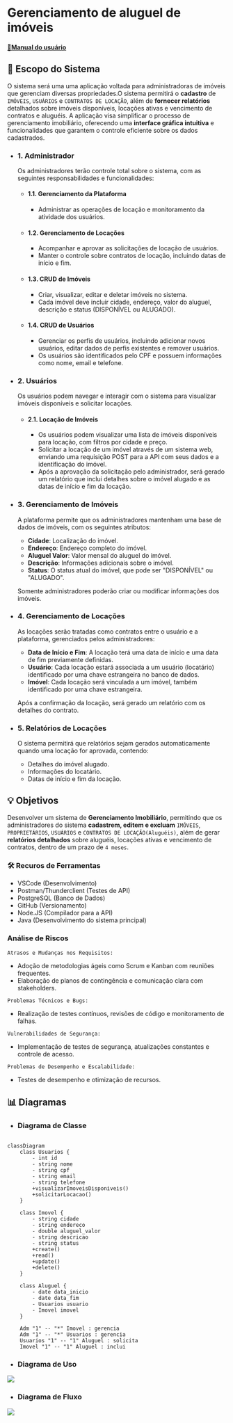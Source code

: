 # Gerenciamento de aluguel de imóveis

#### [📝Manual do usuário](https://github.com/ryangabriel27/projeto-java-imobiliaria/blob/main/documentacao/manual_do_usuario.md)

## 🔨 Escopo do Sistema 

O sistema será uma uma aplicação voltada para administradoras de imóveis que gerenciam diversas propriedades.O sistema permitirá o **cadastro** de `IMÓVEIS`, `USUÁRIOS` e `CONTRATOS DE LOCAÇÃO`, além de **fornecer relatórios** detalhados sobre imóveis disponíveis, locações ativas e vencimento de contratos e aluguéis. A aplicação visa simplificar o processo de gerenciamento imobiliário, oferecendo uma **interface gráfica intuitiva** e funcionalidades que garantem o controle eficiente sobre os dados cadastrados.

- ### 1. **Administrador**

    Os administradores terão controle total sobre o sistema, com as seguintes responsabilidades e funcionalidades:

    - #### 1.1. **Gerenciamento da Plataforma**
        - Administrar as operações de locação e monitoramento da atividade dos usuários.
  
    - #### 1.2. **Gerenciamento de Locações**
        - Acompanhar e aprovar as solicitações de locação de usuários.
        - Manter o controle sobre contratos de locação, incluindo datas de início e fim.

    - #### 1.3. **CRUD de Imóveis**
        - Criar, visualizar, editar e deletar imóveis no sistema.
        - Cada imóvel deve incluir cidade, endereço, valor do aluguel, descrição e status (DISPONÍVEL ou ALUGADO).
  
    - #### 1.4. **CRUD de Usuários**
        - Gerenciar os perfis de usuários, incluindo adicionar novos usuários, editar dados de perfis existentes e remover usuários.
        - Os usuários são identificados pelo CPF e possuem informações como nome, email e telefone.

- ### 2. **Usuários**

    Os usuários podem navegar e interagir com o sistema para visualizar imóveis disponíveis e solicitar locações.

    - #### 2.1. **Locação de Imóveis**
        - Os usuários podem visualizar uma lista de imóveis disponíveis para locação, com filtros por cidade e preço.
        - Solicitar a locação de um imóvel através de um sistema web, enviando uma requisição POST para a API com seus dados e a identificação do imóvel.
        - Após a aprovação da solicitação pelo administrador, será gerado um relatório que inclui detalhes sobre o imóvel alugado e as datas de início e fim da locação.

- ### 3. **Gerenciamento de Imóveis**   

    A plataforma permite que os administradores mantenham uma base de dados de imóveis, com os seguintes atributos:

    - **Cidade**: Localização do imóvel.
    - **Endereço**: Endereço completo do imóvel.
    - **Aluguel Valor**: Valor mensal do aluguel do imóvel.
    - **Descrição**: Informações adicionais sobre o imóvel.
    - **Status**: O status atual do imóvel, que pode ser "DISPONÍVEL" ou "ALUGADO".
  
    Somente administradores poderão criar ou modificar informações dos imóveis.

- ### 4. **Gerenciamento de Locações**

    As locações serão tratadas como contratos entre o usuário e a plataforma, gerenciados pelos administradores:

    - **Data de Início e Fim**: A locação terá uma data de início e uma data de fim previamente definidas.
    - **Usuário**: Cada locação estará associada a um usuário (locatário) identificado por uma chave estrangeira no banco de dados.
    - **Imóvel**: Cada locação será vinculada a um imóvel, também identificado por uma chave estrangeira.
    
    Após a confirmação da locação, será gerado um relatório com os detalhes do contrato.

- ### 5. **Relatórios de Locações**

    O sistema permitirá que relatórios sejam gerados automaticamente quando uma locação for aprovada, contendo:

    - Detalhes do imóvel alugado.
    - Informações do locatário.
    - Datas de início e fim da locação.


## 💡 Objetivos 
Desenvolver um sistema de **Gerenciamento Imobiliário**, permitindo que os administradores do sistema **cadastrem, editem e excluam** `IMÓVEIS`, `PROPRIETÁRIOS`, `USUÁRIOS` e `CONTRATOS DE LOCAÇÃO(Aluguéis)`, além de gerar **relatórios detalhados** sobre aluguéis, locações ativas e vencimento de contratos, dentro de um prazo de `4 meses`.


### 🛠 Recuros de Ferramentas
- VSCode (Desenvolvimento)
- Postman/Thunderclient (Testes de API)
- PostgreSQL (Banco de Dados)
- GitHub (Versionamento)
- Node.JS (Compilador para a API)
- Java (Desenvolvimento do sistema principal)


### Análise de Riscos
`Atrasos e Mudanças nos Requisitos:`
- Adoção de metodologias ágeis como Scrum e Kanban com reuniões frequentes.
- Elaboração de planos de contingência e comunicação clara com stakeholders.

`Problemas Técnicos e Bugs:`
- Realização de testes contínuos, revisões de código e monitoramento de falhas.

`Vulnerabilidades de Segurança:`
- Implementação de testes de segurança, atualizações constantes e controle de acesso.

`Problemas de Desempenho e Escalabilidade:`
- Testes de desempenho e otimização de recursos.

## 📊 Diagramas

- ### Diagrama de Classe 

```mermaid

classDiagram
    class Usuarios {
        - int id
        - string nome
        - string cpf
        - string email
        - string telefone
        +visualizarImoveisDisponiveis()
        +solicitarLocacao()
    }

    class Imovel {
        - string cidade
        - string endereco
        - double aluguel_valor
        - string descricao
        - string status
        +create()
        +read()
        +update()
        +delete()
    }

    class Aluguel {
        - date data_inicio
        - date data_fim
        - Usuarios usuario
        - Imovel imovel
    }

    Adm "1" -- "*" Imovel : gerencia
    Adm "1" -- "*" Usuarios : gerencia
    Usuarios "1" -- "1" Aluguel : solicita
    Imovel "1" -- "1" Aluguel : inclui

```

- ### Diagrama de Uso
<img src="img-doc/Diagrama de caso de uso.png"/>

- ### Diagrama de Fluxo

<img src="img-doc/_Fluxograma.png" />



